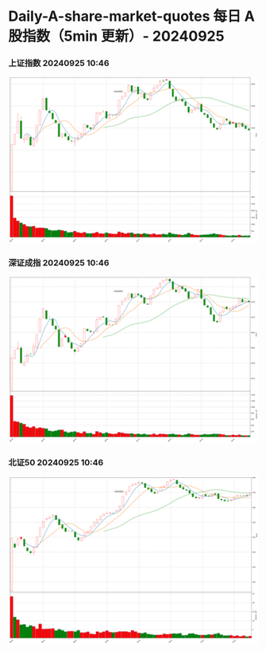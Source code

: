 
# Daily-A-share-market-quotes 每日 A 股指数（5min 更新）- 20240925

### 上证指数 20240925 10:46
![](./fig/2024/9/20240925-sh000001.png)

### 深证成指 20240925 10:46
![](./fig/2024/9/20240925-sz399001.png)

### 北证50 20240925 10:46
![](./fig/2024/9/20240925-bj899050.png)
